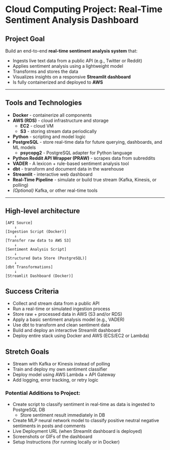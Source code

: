 # **Cloud Computing Project: Real-Time Sentiment Analysis Dashboard**

## **Project Goal**
Build an end-to-end **real-time sentiment analysis system** that:
- Ingests live text data from a public API (e.g., Twitter or Reddit)
- Applies sentiment analysis using a lightweight model
- Transforms and stores the data
- Visualizes insights on a responsive **Streamlit dashboard**
- Is fully containerized and deployed to **AWS**

---

## **Tools and Technologies**
- **Docker** - containerize all components
- **AWS (RDS)** - cloud infrastructure and storage
    - **EC2** - cloud VM
    - **S3** - storing stream data periodically
- **Python** - scripting and model logic
- **PostgreSQL** - store real-time data for future querying, dashboards, and ML models
    - **psycopg2** - PostgreSQL adapter for Python language
- **Python Reddit API Wrapper (PRAW)** - scrapes data from subreddits
- **VADER** - A lexicon + rule-based sentiment analysis tool
- **dbt** - transform and document data in the warehouse
- **Streamlit** - interactive web dashboard
- **Real-Time Pipeline** - simulate or build true stream (Kafka, Kinesis, or polling)
- *(Optional)* Kafka, or other real-time tools

---

## **High-level architecture**
```text
[API Source]
    ↓
[Ingestion Script (Docker)]
    ↓
[Transfer raw data to AWS S3]
    ↓
[Sentiment Analysis Script]
    ↓
[Structured Data Store (PostgreSQL)]
    ↓
[dbt Transformations]
    ↓
[Streamlit Dashboard (Docker)]
```

## **Success Criteria**
- Collect and stream data from a public API
- Run a real-time or simulated ingestion process
- Store raw + processed data in AWS (S3 and/or RDS)
- Apply a basic sentiment analysis model (e.g., VADER)
- Use dbt to transform and clean sentiment data
- Build and deploy an interactive Streamlit dashboard
- Deploy entire stack using Docker and AWS (ECS/EC2 or Lambda)

## **Stretch Goals**
- Stream with Kafka or Kinesis instead of polling
- Train and deploy my own sentiment classifier
- Deploy model using AWS Lambda + API Gateway
- Add logging, error tracking, or retry logic


### **Potential Additions to Project:**
- Create script to classify sentiment in real-time as data is ingested to PostgreSQL DB
    - Store sentiment result immediately in DB
- Create MLP neural network model to classify positive neutral negative sentiments in posts and comments
- Live Deployment URL (when Streamlit dashboard is deployed)
- Screenshots or GIFs of the dashboard
- Setup Instructions (for running locally or in Docker)